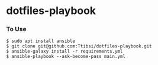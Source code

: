 # dotfiles-playbook

### To Use
```
$ sudo apt install ansible
$ git clone git@github.com:Ttibsi/dotfiles-playbook.git
$ ansible-galaxy install -r requirements.yml
$ ansible-playbook --ask-become-pass main.yml
```
